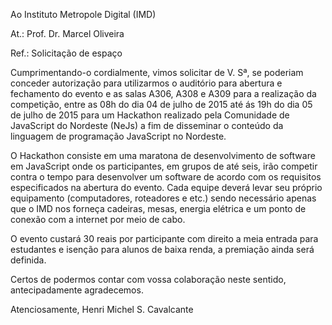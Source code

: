 
Ao Instituto Metropole Digital (IMD)

At.: Prof. Dr. Marcel Oliveira

Ref.: Solicitação de espaço

Cumprimentando-o cordialmente, vimos solicitar de V. Sª, se poderiam conceder autorização para utilizarmos o auditório para abertura e fechamento do evento e as salas A306, A308 e A309 para a realização da competição, entre as 08h do dia 04 de julho de 2015 até ás 19h do dia 05 de julho de 2015 para um Hackathon realizado pela Comunidade de JavaScript do Nordeste (NeJs) a fim de disseminar o conteúdo da linguagem de programação JavaScript no Nordeste.

O Hackathon consiste em uma maratona de desenvolvimento de software em JavaScript onde os participantes, em grupos de até seis, irão competir contra o tempo para desenvolver um software de acordo com os requisitos especificados na abertura do evento. Cada equipe deverá levar seu próprio equipamento (computadores, roteadores e etc.) sendo necessário apenas que o IMD nos forneça cadeiras, mesas, energia elétrica e um ponto de conexão com a internet por meio de cabo.

O evento custará 30 reais por participante com direito a meia entrada para estudantes e isenção para alunos de baixa renda, a premiação ainda será definida.

Certos de podermos contar com vossa colaboração neste sentido, antecipadamente agradecemos.

Atenciosamente,
Henri Michel S. Cavalcante
